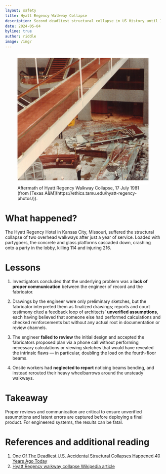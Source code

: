 ```yaml
---
layout: safety
title: Hyatt Regency Walkway Collapse
description: Second deadliest structural collapse in US History until 11 Sept 2001.
date: 2024-05-04
byline: true
author: riddle
image: /img/
---
```


<div class="row">
<div class="col-md-8" markdown="1">

<figure class="figure float-end w-25">
<a href="/img/hyatt-regency-walkway.jpg">
<img class="figure-img img-fluid rounded" src="/img/hyatt-regency-walkway.jpg"
alt="Picture of aftermath of Hyatt Regency Walkway Collapse, 17 July 1981."/></a> 
<figcaption class="figure-caption" markdown="1">
Aftermath of Hyatt Regency Walkway Collapse, 17 July 1981 (from [Texas
A&M](https://ethics.tamu.edu/hyatt-regency-photos/)).
</figcaption>
</figure>

# What happened?

The Hyatt Regency Hotel in Kansas City, Missouri, suffered the structural
collapse of two overhead walkways after just a year of service. Loaded with
partygoers, the concrete and glass platforms cascaded down, crashing onto a
party in the lobby, killing 114 and injuring 216.

# Lessons

1. Investigators concluded that the underlying problem was a **lack of proper
   communication** between the engineer of record and the fabricator.

2. Drawings by the engineer were only preliminary sketches, but the fabricator
   interpreted them as finalized drawings; reports and court testimony cited a
   feedback loop of architects' **unverified assumptions**, each having believed
   that someone else had performed calculations and checked reinforcements but
   without any actual root in documentation or review channels.

3. The engineer **failed to review** the initial design and accepted the
   fabricators proposed plan via a phone call without performing necessary
   calculations or viewing sketches that would have revealed the intrinsic flaws —
   in particular, doubling the load on the fourth-floor beams.

4. Onsite workers had **neglected to report** noticing beams bending, and
   instead rerouted their heavy wheelbarrows around the unsteady walkways.

# Takeaway

Proper reviews and communication are critical to ensure unverified assumptions
and latent errors are captured before deploying a final product. For engineered
systems, the results can be fatal.

# References and additional reading

1. [One Of The Deadliest U.S. Accidental Structural Collapses Happened 40 Years Ago Today](https://www.npr.org/2021/07/17/1016603199/one-of-the-deadliest-u-s-accidental-structural-collapses-happened-40-years-ago-t)
2. [Hyatt Regency walkway collapse Wikipedia article](https://en.wikipedia.org/wiki/Hyatt_Regency_walkway_collapse)

</div>
</div>
